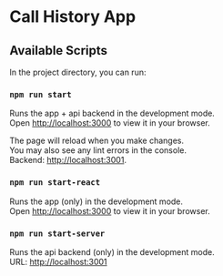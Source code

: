 # Call History App

## Available Scripts

In the project directory, you can run:

### `npm run start`

Runs the app + api backend in the development mode.\
Open [http://localhost:3000](http://localhost:3000) to view it in your browser.

The page will reload when you make changes.\
You may also see any lint errors in the console.\
Backend: [http://localhost:3001](http://localhost:3001).

### `npm run start-react`

Runs the app (only) in the development mode.\
Open [http://localhost:3000](http://localhost:3000) to view it in your browser.

### `npm run start-server`

Runs the api backend (only) in the development mode.\
URL: [http://localhost:3001](http://localhost:3001)